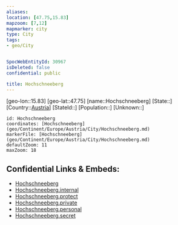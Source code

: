 ```yaml
---
aliases: 
location: [47.75,15.83]
mapzoom: [7,12] 
mapmarker: city 
type: City
tags:
- geo/City


SpocWebEntityId: 30967
isDeleted: false
confidential: public

title: Hochschneeberg
---
```

[geo-lon::15.83]
[geo-lat::47.75]
[name::Hochschneeberg]
[State::]
[Country::[Austria](geo/Continent/Europe/Austria.md)]
[StateId::]
[Population::]
[Unknown::]


```leaflet
id: Hochschneeberg
coordinates: [Hochschneeberg](geo/Continent/Europe/Austria/City/Hochschneeberg.md)
markerFile: [Hochschneeberg](geo/Continent/Europe/Austria/City/Hochschneeberg.md)
defaultZoom: 11 
maxZoom: 18
```


## Confidential Links & Embeds: 
- [Hochschneeberg](../../../../../../_public/geo/Continent/Europe/Austria/City/Hochschneeberg.md) 
- [Hochschneeberg.internal](../../../../../../_internal/geo/Continent/Europe/Austria/City/Hochschneeberg.internal.md) 
- [Hochschneeberg.protect](../../../../../../_protect/geo/Continent/Europe/Austria/City/Hochschneeberg.protect.md) 
- [Hochschneeberg.private](../../../../../../_private/geo/Continent/Europe/Austria/City/Hochschneeberg.private.md) 
- [Hochschneeberg.personal](../../../../../../_personal/geo/Continent/Europe/Austria/City/Hochschneeberg.personal.md) 
- [Hochschneeberg.secret](../../../../../../_secret/geo/Continent/Europe/Austria/City/Hochschneeberg.secret.md) 
